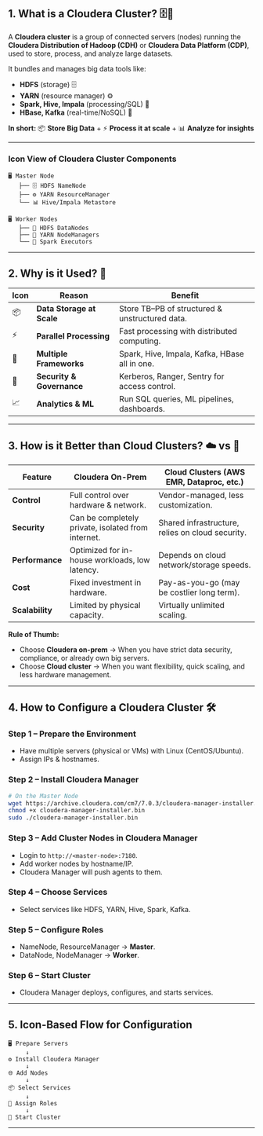 ## **1. What is a Cloudera Cluster?** 🗄️🐘

A **Cloudera cluster** is a group of connected servers (nodes) running the **Cloudera Distribution of Hadoop (CDH)** or **Cloudera Data Platform (CDP)**, used to store, process, and analyze large datasets.

It bundles and manages big data tools like:

* **HDFS** (storage) 🗄️
* **YARN** (resource manager) ⚙️
* **Spark, Hive, Impala** (processing/SQL) 🚀
* **HBase, Kafka** (real-time/NoSQL) 📡

**In short:**
📦 **Store Big Data** + ⚡ **Process it at scale** + 📊 **Analyze for insights**

---

### **Icon View of Cloudera Cluster Components**

```
🖥 Master Node
   ├── 🗄️ HDFS NameNode
   ├── ⚙️ YARN ResourceManager
   └── 📊 Hive/Impala Metastore

🖥 Worker Nodes
   ├── 📂 HDFS DataNodes
   ├── 🔄 YARN NodeManagers
   └── 🚀 Spark Executors
```

---

## **2. Why is it Used?** 🎯

| Icon | Reason                    | Benefit                                        |
| ---- | ------------------------- | ---------------------------------------------- |
| 📦   | **Data Storage at Scale** | Store TB–PB of structured & unstructured data. |
| ⚡    | **Parallel Processing**   | Fast processing with distributed computing.    |
| 🔗   | **Multiple Frameworks**   | Spark, Hive, Impala, Kafka, HBase all in one.  |
| 🔐   | **Security & Governance** | Kerberos, Ranger, Sentry for access control.   |
| 📈   | **Analytics & ML**        | Run SQL queries, ML pipelines, dashboards.     |

---

## **3. How is it Better than Cloud Clusters?** ☁️ vs 🏢

| Feature         | Cloudera On-Prem                                   | Cloud Clusters (AWS EMR, Dataproc, etc.)         |
| --------------- | -------------------------------------------------- | ------------------------------------------------ |
| **Control**     | Full control over hardware & network.              | Vendor-managed, less customization.              |
| **Security**    | Can be completely private, isolated from internet. | Shared infrastructure, relies on cloud security. |
| **Performance** | Optimized for in-house workloads, low latency.     | Depends on cloud network/storage speeds.         |
| **Cost**        | Fixed investment in hardware.                      | Pay-as-you-go (may be costlier long term).       |
| **Scalability** | Limited by physical capacity.                      | Virtually unlimited scaling.                     |

**Rule of Thumb:**

* Choose **Cloudera on-prem** → When you have strict data security, compliance, or already own big servers.
* Choose **Cloud cluster** → When you want flexibility, quick scaling, and less hardware management.

---

## **4. How to Configure a Cloudera Cluster** 🛠

### **Step 1 – Prepare the Environment**

* Have multiple servers (physical or VMs) with Linux (CentOS/Ubuntu).
* Assign IPs & hostnames.

### **Step 2 – Install Cloudera Manager**

```bash
# On the Master Node
wget https://archive.cloudera.com/cm7/7.0.3/cloudera-manager-installer.bin
chmod +x cloudera-manager-installer.bin
sudo ./cloudera-manager-installer.bin
```

### **Step 3 – Add Cluster Nodes in Cloudera Manager**

* Login to `http://<master-node>:7180`.
* Add worker nodes by hostname/IP.
* Cloudera Manager will push agents to them.

### **Step 4 – Choose Services**

* Select services like HDFS, YARN, Hive, Spark, Kafka.

### **Step 5 – Configure Roles**

* NameNode, ResourceManager → **Master**.
* DataNode, NodeManager → **Worker**.

### **Step 6 – Start Cluster**

* Cloudera Manager deploys, configures, and starts services.

---

## **5. Icon-Based Flow for Configuration**

```
🖥️ Prepare Servers
     ↓
⚙️ Install Cloudera Manager
     ↓
🌐 Add Nodes
     ↓
📦 Select Services
     ↓
🔧 Assign Roles
     ↓
🚀 Start Cluster
```

---
